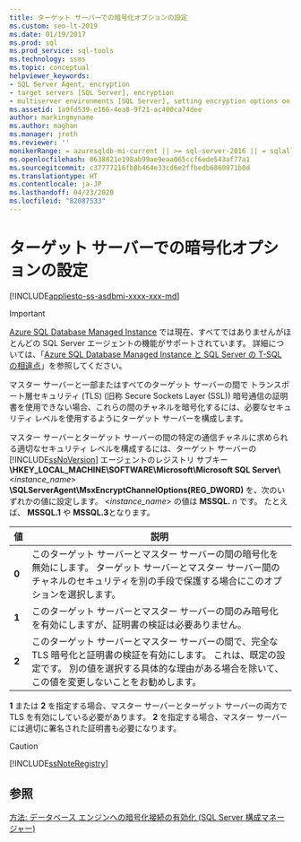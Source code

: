 ```yaml
---
title: ターゲット サーバーでの暗号化オプションの設定
ms.custom: seo-lt-2019
ms.date: 01/19/2017
ms.prod: sql
ms.prod_service: sql-tools
ms.technology: ssms
ms.topic: conceptual
helpviewer_keywords:
- SQL Server Agent, encryption
- target servers [SQL Server], encryption
- multiserver environments [SQL Server], setting encryption options on target servers
ms.assetid: 1a9fd539-e166-4ea8-9f21-ac400ca74dee
author: markingmyname
ms.author: maghan
ms.manager: jroth
ms.reviewer: ''
monikerRange: = azuresqldb-mi-current || >= sql-server-2016 || = sqlallproducts-allversions
ms.openlocfilehash: 0638821e198ab99ae9eaa065ccf6ede543af77a1
ms.sourcegitcommit: c37777216fb8b464e33cd6e2ffbedb6860971b0d
ms.translationtype: HT
ms.contentlocale: ja-JP
ms.lasthandoff: 04/23/2020
ms.locfileid: "82087533"
---
```

# <a name="set-encryption-options-on-target-servers"></a>ターゲット サーバーでの暗号化オプションの設定
[!INCLUDE[appliesto-ss-asdbmi-xxxx-xxx-md](../../includes/appliesto-ss-asdbmi-xxxx-xxx-md.md)]

> [!IMPORTANT]  
> [Azure SQL Database Managed Instance](https://docs.microsoft.com/azure/sql-database/sql-database-managed-instance) では現在、すべてではありませんがほとんどの SQL Server エージェントの機能がサポートされています。 詳細については、「[Azure SQL Database Managed Instance と SQL Server の T-SQL の相違点](https://docs.microsoft.com/azure/sql-database/sql-database-managed-instance-transact-sql-information#sql-server-agent)」を参照してください。

マスター サーバーと一部またはすべてのターゲット サーバーの間で トランスポート層セキュリティ (TLS) (旧称 Secure Sockets Layer (SSL)) 暗号通信の証明書を使用できない場合、これらの間のチャネルを暗号化するには、必要なセキュリティ レベルを使用するようにターゲット サーバーを構成します。  
  
マスター サーバーとターゲット サーバーの間の特定の通信チャネルに求められる適切なセキュリティ レベルを構成するには、ターゲット サーバーの [!INCLUDE[ssNoVersion](../../includes/ssnoversion-md.md)] エージェントのレジストリ サブキー **\HKEY_LOCAL_MACHINE\SOFTWARE\Microsoft\Microsoft SQL Server\\** \<*instance_name*> **\SQLServerAgent\MsxEncryptChannelOptions(REG_DWORD)** を、次のいずれかの値に設定します。 \<*instance_name*> の値は **MSSQL.** _n_ です。 たとえば、 **MSSQL.1** や **MSSQL.3**となります。  
  
|値|説明|  
|---------|---------------|  
|**0**|このターゲット サーバーとマスター サーバーの間の暗号化を無効にします。 ターゲット サーバーとマスター サーバー間のチャネルのセキュリティを別の手段で保護する場合にこのオプションを選択します。|  
|**1**|このターゲット サーバーとマスター サーバーの間のみ暗号化を有効にしますが、証明書の検証は必要ありません。|  
|**2**|このターゲット サーバーとマスター サーバーの間で、完全な TLS 暗号化と証明書の検証を有効にします。 これは、既定の設定です。 別の値を選択する具体的な理由がある場合を除いて、この値を変更しないことをお勧めします。|  
  
**1** または **2** を指定する場合、マスター サーバーとターゲット サーバーの両方で TLS を有効にしている必要があります。 **2** を指定する場合、マスター サーバーには適切に署名された証明書も必要になります。  
  
> [!CAUTION]  
> [!INCLUDE[ssNoteRegistry](../../includes/ssnoteregistry-md.md)]  
  
## <a name="see-also"></a>参照  
[方法: データベース エンジンへの暗号化接続の有効化 (SQL Server 構成マネージャー)](https://msdn.microsoft.com/e1e55519-97ec-4404-81ef-881da3b42006)  
  
